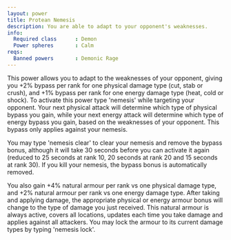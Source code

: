 ```yaml
---
layout: power
title: Protean Nemesis
description: You are able to adapt to your opponent's weaknesses.
info:
  Required class      : Demon
  Power spheres       : Calm
reqs:
  Banned powers       : Demonic Rage
---
```


This power allows you to adapt to the weaknesses of your opponent, giving you
+2% bypass per rank for one physical damage type (cut, stab or crush), and +1% 
bypass per rank for one energy damage type (heat, cold or shock).  To activate 
this power type 'nemesis' while targeting your opponent.  Your next physical 
attack will determine which type of physical bypass you gain, while your next 
energy attack will determine which type of energy bypass you gain, based on the
weaknesses of your opponent.  This bypass only applies against your nemesis.

You may type 'nemesis clear' to clear your nemesis and remove the bypass bonus,
although it will take 30 seconds before you can activate it again (reduced to 
25 seconds at rank 10, 20 seconds at rank 20 and 15 seconds at rank 30).  If 
you kill your nemesis, the bypass bonus is automatically removed.

You also gain +4% natural armour per rank vs one physical damage type, and +2% 
natural armour per rank vs one energy damage type.  After taking and applying 
damage, the appropriate physical or energy armour bonus will change to the type
of damage you just received.  This natural armour is always active, covers all 
locations, updates each time you take damage and applies against all attackers.
You may lock the armour to its current damage types by typing 'nemesis lock'.
